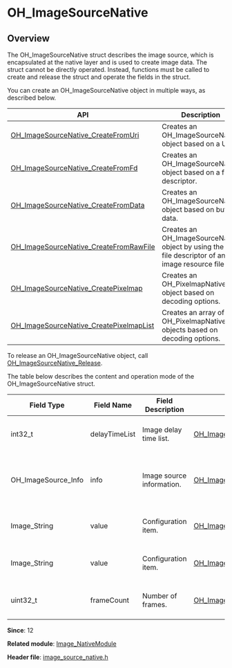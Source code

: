 # OH_ImageSourceNative

## Overview

The OH_ImageSourceNative struct describes the image source, which is encapsulated at the native layer and is used to create image data. The struct cannot be directly operated. Instead, functions must be called to create and release the struct and operate the fields in the struct.

You can create an OH_ImageSourceNative object in multiple ways, as described below.

| API| Description|
| -------- | -------- |
| [OH_ImageSourceNative_CreateFromUri](capi-image-source-native-h.md#oh_imagesourcenative_createfromuri) |Creates an OH_ImageSourceNative object based on a URI.|
| [OH_ImageSourceNative_CreateFromFd](capi-image-source-native-h.md#oh_imagesourcenative_createfromfd) |Creates an OH_ImageSourceNative object based on a file descriptor.|
| [OH_ImageSourceNative_CreateFromData](capi-image-source-native-h.md#oh_imagesourcenative_createfromdata) |Creates an OH_ImageSourceNative object based on buffer data.|
| [OH_ImageSourceNative_CreateFromRawFile](capi-image-source-native-h.md#oh_imagesourcenative_createfromrawfile) |Creates an OH_ImageSourceNative object by using the raw file descriptor of an image resource file.|
| [OH_ImageSourceNative_CreatePixelmap](capi-image-source-native-h.md#oh_imagesourcenative_createpixelmap) |Creates an OH_PixelmapNative object based on decoding options.|
| [OH_ImageSourceNative_CreatePixelmapList](capi-image-source-native-h.md#oh_imagesourcenative_createpixelmaplist) |Creates an array of OH_PixelmapNative objects based on decoding options.|

To release an OH_ImageSourceNative object, call [OH_ImageSourceNative_Release](capi-image-source-native-h.md#oh_imagesourcenative_release).

The table below describes the content and operation mode of the OH_ImageSourceNative struct.

| Field Type| Field Name| Field Description|Operation Function| Function Description|
| -------- | -------- | -------- | -------- | -------- |
| int32_t | delayTimeList | Image delay time list.| [OH_ImageSourceNative_GetDelayTimeList](capi-image-source-native-h.md#oh_imagesourcenative_getdelaytimelist) |Obtains the image delay time list.|
| OH_ImageSource_Info | info | Image source information.| [OH_ImageSourceNative_GetImageInfo](capi-image-source-native-h.md#oh_imagesourcenative_getimageinfo) |Obtains the information about an image with a given index.|
| Image_String | value | Configuration item.| [OH_ImageSourceNative_GetImageProperty](capi-image-source-native-h.md#oh_imagesourcenative_getimageproperty) |Obtains the value of an image property.|
| Image_String | value | Configuration item.| [OH_ImageSourceNative_ModifyImageProperty](capi-image-source-native-h.md#oh_imagesourcenative_modifyimageproperty) |Modifies the value of an image property.|
| uint32_t | frameCount | Number of frames.| [OH_ImageSourceNative_GetFrameCount](capi-image-source-native-h.md#oh_imagesourcenative_getframecount) |Obtains the number of image frames.|

**Since**: 12

**Related module**: [Image_NativeModule](capi-image-nativemodule.md)

**Header file**: [image_source_native.h](capi-image-source-native-h.md)
